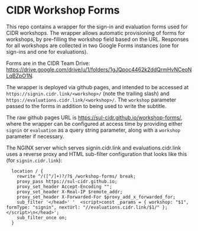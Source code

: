 # CIDR Workshop Forms

This repo contains a wrapper for the sign-in and evaluation forms used for CIDR workshops.  The wrapper allows automatic provisioning of forms for workshops, by pre-filling the workshop field based on the URL.  Responses for all workshops are collected in two Google Forms instances (one for sign-ins and one for evaluations).

Forms are in the CIDR Team Drive: https://drive.google.com/drive/u/1/folders/1gJQpoc4462k2ddQrmHvNCeoNLqBZpO1N.

The wrapper is deployed via github pages, and intended to be accessed at `https://signin.cidr.link/<workshop>/` (note the trailing slash) and `https://evaluations.cidr.link/<workshop>/`.  The `workshop` parameter passed to the forms in addition to being used to write the subtitle.

The raw github pages URL is https://sul-cidr.github.io/workshop-forms/, where the wrapper can be configured at access time by providing either `signin` or `evaluation` as a query string parameter, along with a `workshop` parameter if necessary.

The NGINX server which serves signin.cidr.link and evaluations.cidr.link uses a reverse proxy and HTML sub-filter configuration that looks like this (for `signin.cidr.link`):
```
  location / {
    rewrite ^/([^/]+)?/?$ /workshop-forms/ break;
    proxy_pass https://sul-cidr.github.io;
    proxy_set_header Accept-Encoding "";
    proxy_set_header X-Real-IP $remote_addr;
    proxy_set_header X-Forwarded-For $proxy_add_x_forwarded_for;
    sub_filter '</head>' '  <script>const _params = { workshop: "$1", formType: "signin", nextUrl: "//evaluations.cidr.link/$1/" };</script>\n</head>';
    sub_filter_once on;
  }
```
